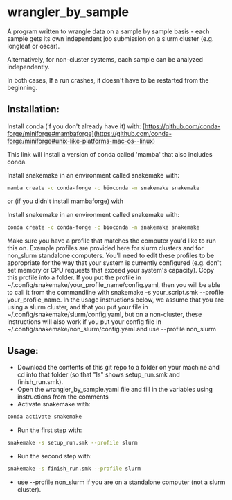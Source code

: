 # wrangler_by_sample

A program written to wrangle data on a sample by sample basis - each sample gets
its own independent job submission on a slurm cluster (e.g. longleaf or oscar).

Alternatively, for non-cluster systems, each sample can be analyzed
independently.

In both cases, If a run crashes, it doesn't have to be restarted from the
beginning.

## Installation:
Install conda (if you don't already have it) with:
[https://github.com/conda-forge/miniforge#mambaforge](https://github.com/conda-forge/miniforge#unix-like-platforms-mac-os--linux)

This link will install a version of conda called 'mamba' that also includes
conda.

Install snakemake in an environment called snakemake with:
```bash
mamba create -c conda-forge -c bioconda -n snakemake snakemake
```

or (if you didn't install mambaforge) with

Install snakemake in an environment called snakemake with:
```bash
conda create -c conda-forge -c bioconda -n snakemake snakemake
```

Make sure you have a profile that matches the computer you'd like to run this
on. Example profiles are provided here for slurm clusters and for non_slurm
standalone computers. You'll need to edit these profiles to be appropriate for
the way that your system is currently configured (e.g. don't set memory or CPU
requests that exceed your system's capacity). Copy this profile into a folder.
If you put the profile in ~/.config/snakemake/your_profile_name/config.yaml,
then you will be able to call it from the commandline with snakemake -s
your_script.smk --profile your_profile_name. In the usage instructions below, we
assume that you are using a slurm cluster, and that you put your file
in ~/.config/snakemake/slurm/config.yaml, but on a non-cluster, these
instructions will also work if you put your config file in
~/.config/snakemake/non_slurm/config.yaml and use --profile non_slurm

## Usage:
 - Download the contents of this git repo to a folder on your machine and cd
 into that folder (so that "ls" shows setup_run.smk and finish_run.smk).
 - Open the wrangler_by_sample.yaml file and fill in the variables using
instructions from the comments
 - Activate snakemake with:
```bash
conda activate snakemake
```
 - Run the first step with:
```bash
snakemake -s setup_run.smk --profile slurm
```
 - Run the second step with:
```bash
snakemake -s finish_run.smk --profile slurm
```
  - use --profile non_slurm if you are on a standalone computer (not a slurm
cluster).
